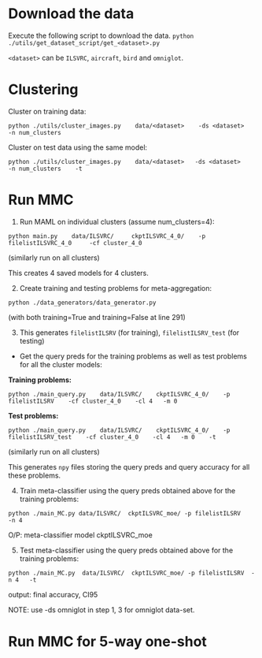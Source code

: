 # Download the data

Execute the following script to download the data.
```python ./utils/get_dataset_script/get_<dataset>.py```

`<dataset>` can be `ILSVRC`, `aircraft`, `bird` and `omniglot`.

# Clustering 

Cluster on training data:

```
python ./utils/cluster_images.py    data/<dataset>    -ds <dataset>    -n num_clusters
```

Cluster on test data using the same model:

```
python ./utils/cluster_images.py    data/<dataset>   -ds <dataset>    -n num_clusters    -t
```



# Run MMC

1. Run MAML on individual clusters (assume num_clusters=4):

```
python main.py    data/ILSVRC/     ckptILSVRC_4_0/    -p filelistILSVRC_4_0     -cf cluster_4_0
```

(similarly run on all clusters)

This creates 4 saved models for 4 clusters.

2. Create training and testing problems for meta-aggregation:

```
python ./data_generators/data_generator.py
```
(with both training=True and training=False at line 291)

3. This generates `filelistILSRV` (for training), `filelistILSRV_test` (for testing)

* Get the query preds for the training problems as well as test problems for all the cluster models:

**Training problems:**
```
python ./main_query.py    data/ILSVRC/    ckptILSVRC_4_0/    -p filelistILSRV    -cf cluster_4_0    -cl 4   -m 0
```

**Test problems:**
```
python ./main_query.py    data/ILSVRC/    ckptILSVRC_4_0/    -p filelistILSRV_test    -cf cluster_4_0    -cl 4   -m 0    -t
```

(similarly run on all clusters)

This generates `npy` files storing the query preds and query accuracy for all these problems.

4. Train meta-classifier using the query preds obtained above for the training problems:

```
python ./main_MC.py data/ILSVRC/  ckptILSVRC_moe/ -p filelistILSRV    -n 4
```

O/P: meta-classifier model ckptILSVRC_moe

5. Test meta-classifier using the query preds obtained above for the training problems:

```
python ./main_MC.py  data/ILSVRC/  ckptILSVRC_moe/ -p filelistILSRV  -n 4   -t
```

output: final accuracy, CI95


NOTE: use -ds omniglot in step 1, 3 for omniglot data-set.


# Run MMC for 5-way one-shot
